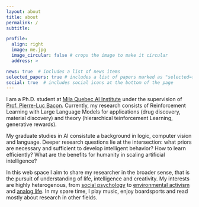 ```yaml
---
layout: about
title: about
permalink: /
subtitle: 

profile:
  align: right
  image: me.jpg
  image_circular: false # crops the image to make it circular
  address: >

news: true  # includes a list of news items
selected_papers: true # includes a list of papers marked as "selected={true}"
social: true  # includes social icons at the bottom of the page
---
```


I am a Ph.D. student at <a href='https://mila.quebec'>Mila Quebec AI Institute</a> under the supervision of <a href='https://pierrelucbacon.com'>Prof. Pierre-Luc Bacon</a>. Currently, my research consists of Reinforcement Learning with Large Language Models for applications (drug discovery, material discovery) and theory (hierarchical teinforcement Learning, generative rewards). 

My graduate studies in AI consistute a background in logic, computer vision and language. Deeper research questions lie at the intersection: what priors are necessary and sufficient to develop intelligent behavior? How to learn efficiently? What are the benefits for humanity in scaling artificial intelligence?

In this web space I aim to share my researcher in the broader sense, that is the pursuit of understanding of life, intelligence and creativity. My interests are highly heterogenous, from <a href="https://jonathanhaidt.com/anxious-generation/">social psychology</a> to <a href="https://plasticfree.com/">environmental activism</a> and <a href="https://medium.com/westenberg/how-convenience-kills-curiosity-33a53ce69486">analog life</a>. In my spare time, I play music, enjoy boardsports and read mostly about research in other fields.

